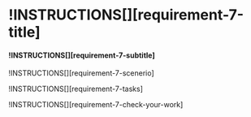 # !INSTRUCTIONS[][requirement-7-title]

#### !INSTRUCTIONS[][requirement-7-subtitle]

!INSTRUCTIONS[][requirement-7-scenerio]

!INSTRUCTIONS[][requirement-7-tasks]

!INSTRUCTIONS[][requirement-7-check-your-work]